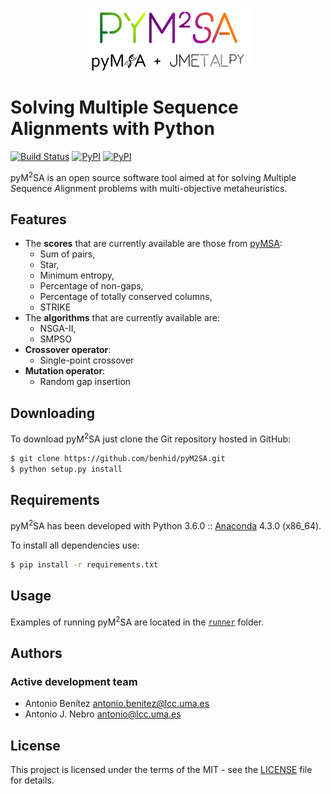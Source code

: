 <p align="center">
  <br/>
  <img src=resources/pym2sa.png alt="pyM2SA">
  <br/>
</p>

# Solving Multiple Sequence Alignments with Python
[![Build Status](https://travis-ci.com/benhid/pyM2SA.svg?token=6p1jsqj6w1XK5sV6iy3j&branch=master)](https://travis-ci.com/benhid/pyM2SA)
[![PyPI](https://img.shields.io/pypi/l/pyM2SA.svg)]()
[![PyPI](https://img.shields.io/pypi/v/pyM2SA.svg)]()

pyM<sup>2</sup>SA is an open source software tool aimed at for solving
*M*ultiple *S*equence *A*lignment problems with multi-objective metaheuristics.

## Features
* The **scores** that are currently available are those from [pyMSA](https://github.com/benhid/pyMSA):
    * Sum of pairs,
    * Star,
    * Minimum entropy,
    * Percentage of non-gaps,
    * Percentage of totally conserved columns,
    * STRIKE
* The **algorithms** that are currently available are:
    * NSGA-II,
    * SMPSO
* **Crossover operator**:
    * Single-point crossover
* **Mutation operator**:
    * Random gap insertion

## Downloading
To download pyM<sup>2</sup>SA just clone the Git repository hosted in GitHub:

```bash
$ git clone https://github.com/benhid/pyM2SA.git
$ python setup.py install
```

## Requirements
pyM<sup>2</sup>SA has been developed with Python 3.6.0 :: [Anaconda](https://www.continuum.io) 4.3.0 (x86_64).

To install all dependencies use:

```bash
$ pip install -r requirements.txt
```

## Usage
Examples of running pyM<sup>2</sup>SA are located in the [`runner`](pym2sa/runner/) folder.

## Authors
### Active development team
* Antonio Benítez <antonio.benitez@lcc.uma.es>
* Antonio J. Nebro <antonio@lcc.uma.es>

## License
This project is licensed under the terms of the MIT - see the [LICENSE](LICENSE) file for details.
